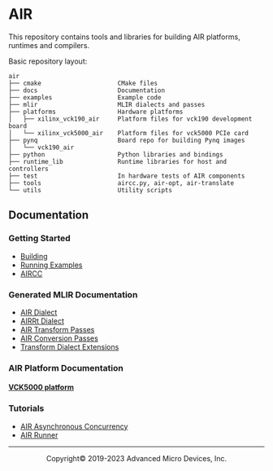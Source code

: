 # AIR

This repository contains tools and libraries for building AIR platforms,
runtimes and compilers.

Basic repository layout:

```
air
├── cmake                     CMake files
├── docs                      Documentation
├── examples                  Example code
├── mlir                      MLIR dialects and passes
├── platforms                 Hardware platforms
│   ├── xilinx_vck190_air     Platform files for vck190 development board
│   └── xilinx_vck5000_air    Platform files for vck5000 PCIe card
├── pynq                      Board repo for building Pynq images
│   └── vck190_air
├── python                    Python libraries and bindings
├── runtime_lib               Runtime libraries for host and controllers
├── test                      In hardware tests of AIR components
├── tools                     aircc.py, air-opt, air-translate
└── utils                     Utility scripts
```

## Documentation

### Getting Started

- [Building](building.md)
- [Running Examples](running.md)
- [AIRCC](aircc.md)

### Generated MLIR Documentation
- [AIR Dialect](AIRDialect.html)
- [AIRRt Dialect](AIRRtDialect.html)
- [AIR Transform Passes](AIRTransformPasses.html)
- [AIR Conversion Passes](AIRConversionPasses.html)
- [Transform Dialect Extensions](AIRTransformOps.html)

### AIR Platform Documentation
#### [VCK5000 platform](https://github.com/Xilinx/ROCm-air-platforms)

### Tutorials
- [AIR Asynchronous Concurrency](AIRAsyncConcurrency.md)
- [AIR Runner](AIRRunner.md)

-----

<p align="center">Copyright&copy; 2019-2023 Advanced Micro Devices, Inc.</p>
